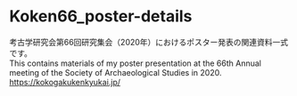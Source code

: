 # Koken66_poster-details

考古学研究会第66回研究集会（2020年）におけるポスター発表の関連資料一式です。  
This contains materials of my poster presentation at the 66th Annual meeting of the Society of Archaeological Studies in 2020.   
<https://kokogakukenkyukai.jp/>
